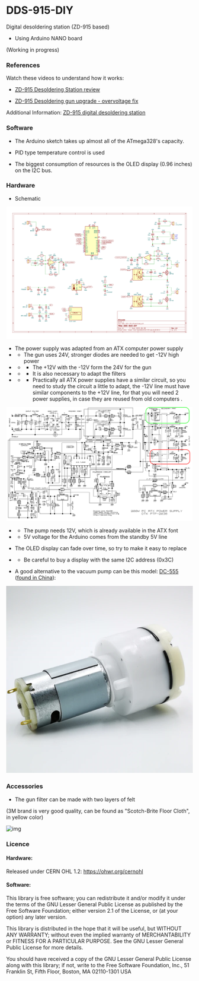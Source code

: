 # DDS-915-DIY
Digital desoldering station (ZD-915 based)
- Using Arduino NANO board

(Working in progress)

### References

Watch these videos to understand how it works:

- [ZD-915 Desoldering Station review](https://www.youtube.com/watch?v=_Ar05rKqoEI)

- [ZD-915 Desoldering gun upgrade - overvoltage fix](https://www.youtube.com/watch?v=MPcmVaqe08Y)

Additional Information: [ZD-915 digital desoldering station](https://eleshop.eu/desolderingstation-zd-915.html)

### Software

- The Arduino sketch takes up almost all of the ATmega328's capacity.

- PID type temperature control is used

- The biggest consumption of resources is the OLED display (0.96 inches) on the I2C bus.

### Hardware

- Schematic

![img](https://raw.githubusercontent.com/rtek1000/DDS-915-DIY/main/Hardware/Doc/DDS-915-DIY_Kicad.png)

- The power supply was adapted from an ATX computer power supply
- - The gun uses 24V, stronger diodes are needed to get -12V high power
- - - The +12V with the -12V form the 24V for the gun
- - - It is also necessary to adapt the filters
- - - Practically all ATX power supplies have a similar circuit, so you need to study the circuit a little to adapt, the -12V line must have similar components to the +12V line, for that you will need 2 power supplies, in case they are reused from old computers .

![img](https://raw.githubusercontent.com/rtek1000/DDS-915-DIY/main/Hardware/Doc/atxps.png)

- - The pump needs 12V, which is already available in the ATX font
- - 5V voltage for the Arduino comes from the standby 5V line

- The OLED display can fade over time, so try to make it easy to replace
- - Be careful to buy a display with the same I2C address (0x3C)

- A good alternative to the vacuum pump can be this model: [DC-555](https://www.aliexpress.com/item/32821282878.html) ([found in China](https://pt.aliexpress.com/w/wholesale-dc-555-pump.html)):

![img](https://raw.githubusercontent.com/rtek1000/DDS-915-DIY/main/Hardware/Doc/pump.png)


### Accessories

- The gun filter can be made with two layers of felt

(3M brand is very good quality, can be found as "Scotch-Brite Floor Cloth", in yellow color)

![img](https://upload.wikimedia.org/wikipedia/commons/1/1b/Colored_felt_cloth.jpg)

### Licence

#### Hardware:
Released under CERN OHL 1.2: https://ohwr.org/cernohl

#### Software:
This library is free software; you can redistribute it and/or modify it under the terms of the GNU Lesser General Public License as published by the Free Software Foundation; either version 2.1 of the License, or (at your option) any later version.

This library is distributed in the hope that it will be useful, but WITHOUT ANY WARRANTY; without even the implied warranty of MERCHANTABILITY or FITNESS FOR A PARTICULAR PURPOSE. See the GNU Lesser General Public License for more details.

You should have received a copy of the GNU Lesser General Public License along with this library; if not, write to the Free Software Foundation, Inc., 51 Franklin St, Fifth Floor, Boston, MA 02110-1301 USA
